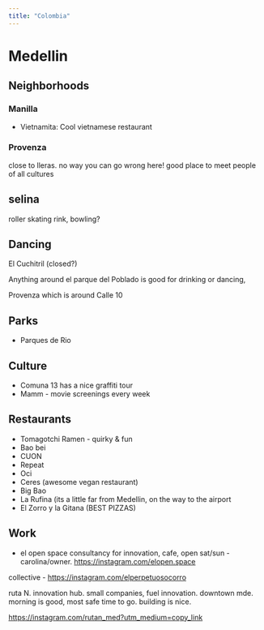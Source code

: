 ```yaml
---
title: "Colombia"
---
```


# Medellin

## Neighborhoods
### Manilla
- Vietnamita: Cool vietnamese restaurant


### Provenza

close to lleras. no way you can go wrong here! good place to meet people of all cultures

## selina
roller skating rink, bowling? 

 


## Dancing


El Cuchitril (closed?)

Anything around el parque del Poblado is good for drinking or dancing, 

Provenza which is around Calle 10


## Parks
- Parques de Rio

## Culture
- Comuna 13  has a nice graffiti tour 
- Mamm - movie screenings every week

## Restaurants
- Tomagotchi Ramen - quirky & fun
- Bao bei 
- CUON
- Repeat 
- Oci
- Ceres (awesome vegan restaurant)
- Big Bao
- La Rufina (its a little far from Medellin,  on the way to the airport 
- El Zorro y la Gitana (BEST PIZZAS)

## Work
- el open space consultancy for innovation, cafe, open sat/sun - carolina/owner. https://instagram.com/elopen.space

collective - https://instagram.com/elperpetuosocorro

ruta N. innovation hub. small companies, fuel innovation. downtown mde. morning is good, most safe time to go. building is nice.

https://instagram.com/rutan_med?utm_medium=copy_link
